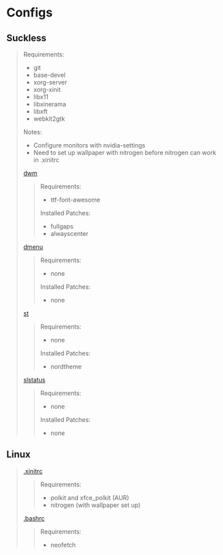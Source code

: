 #  Configs

## Suckless
> Requirements:
> - git
> - base-devel
> - xorg-server
> - xorg-xinit
> - libx11
> - libxinerama
> - libxft
> - webkit2gtk
>
> Notes:
> - Configure monitors with nvidia-settings
> - Need to set up wallpaper with nitrogen before nitrogen can work in .xinitrc
>
> [dwm](dwm/)
>> Requirements:
>> - ttf-font-awesome
>>
>> Installed Patches:
>> - fullgaps
>> - alwayscenter
>
> [dmenu](dmenu/)
>> Requirements:
>> - none
>>
>> Installed Patches:
>> - none
>
> [st](st/)
>> Requirements:
>> - none
>>
>> Installed Patches:
>> - nordtheme
>
> [slstatus](slstatus/)
>> Requirements:
>> - none
>>
>> Installed Patches:
>> - none


## Linux
> [.xinitrc](linux_misc/xinitrc)
>> Requirements:
>> - polkit and xfce_polkit (AUR)
>> - nitrogen (with wallpaper set up)
>
> [.bashrc](linux_misc/bashrc)
>> Requirements:
>> - neofetch
